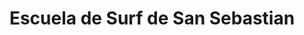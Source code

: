 ---
title: "Escuela de Surf de San Sebastian"
url: /san-sebastian/escuela-de-surf-de-san-sebastian/
shop: Sport
---
